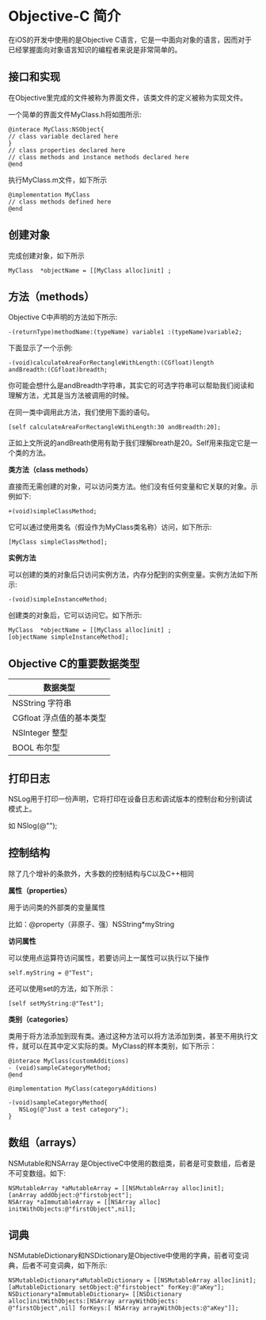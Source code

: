 
# Objective-C 简介

在iOS的开发中使用的是Objective C语言，它是一中面向对象的语言，因而对于已经掌握面向对象语言知识的编程者来说是非常简单的。

## 接口和实现

在Objective里完成的文件被称为界面文件，该类文件的定义被称为实现文件。

一个简单的界面文件MyClass.h将如图所示:

```
@interace MyClass:NSObject{
// class variable declared here
}
// class properties declared here
// class methods and instance methods declared here
@end

```

执行MyClass.m文件，如下所示

```
@implementation MyClass
// class methods defined here
@end

```

## 创建对象

完成创建对象，如下所示

```
MyClass  *objectName = [[MyClass alloc]init] ;

```

## 方法（methods）

Objective C中声明的方法如下所示:

```
-(returnType)methodName:(typeName) variable1 :(typeName)variable2;

```

下面显示了一个示例:

```
-(void)calculateAreaForRectangleWithLength:(CGfloat)length
andBreadth:(CGfloat)breadth;

```

你可能会想什么是andBreadth字符串，其实它的可选字符串可以帮助我们阅读和理解方法，尤其是当方法被调用的时候。

在同一类中调用此方法，我们使用下面的语句。

```
[self calculateAreaForRectangleWithLength:30 andBreadth:20];

```

正如上文所说的andBreath使用有助于我们理解breath是20。Self用来指定它是一个类的方法。

**类方法（class methods）**

直接而无需创建的对象，可以访问类方法。他们没有任何变量和它关联的对象。示例如下:

```
+(void)simpleClassMethod;

```

它可以通过使用类名（假设作为MyClass类名称）访问，如下所示:

```
[MyClass simpleClassMethod];

```

**实例方法**

可以创建的类的对象后只访问实例方法，内存分配到的实例变量。实例方法如下所示:

```
-(void)simpleInstanceMethod;

```

创建类的对象后，它可以访问它。如下所示:

```
MyClass  *objectName = [[MyClass alloc]init] ;
[objectName simpleInstanceMethod];

```

## Objective C的重要数据类型

| 数据类型 |
| --- |
| NSString 字符串 |
| CGfloat 浮点值的基本类型 |
| NSInteger 整型 |
| BOOL 布尔型 |

## 打印日志

NSLog用于打印一份声明，它将打印在设备日志和调试版本的控制台和分别调试模式上。

如 NSlog(@"");

## 控制结构

除了几个增补的条款外，大多数的控制结构与C以及C++相同

**属性（properties）**

用于访问类的外部类的变量属性

比如：@property（非原子、强）NSString*myString

**访问属性**

可以使用点运算符访问属性，若要访问上一属性可以执行以下操作

```
self.myString = @"Test";

```

还可以使用set的方法，如下所示：

```
[self setMyString:@"Test"];

```

**类别（categories）**

类用于将方法添加到现有类。通过这种方法可以将方法添加到类，甚至不用执行文件，就可以在其中定义实际的类。MyClass的样本类别，如下所示：

```
@interace MyClass(customAdditions)
- (void)sampleCategoryMethod;
@end

@implementation MyClass(categoryAdditions)

-(void)sampleCategoryMethod{
   NSLog(@"Just a test category");
}

```

## 数组（arrays）

NSMutable和NSArray 是ObjectiveC中使用的数组类，前者是可变数组，后者是不可变数组。如下:

```
NSMutableArray *aMutableArray = [[NSMutableArray alloc]init];
[anArray addObject:@"firstobject"];
NSArray *aImmutableArray = [[NSArray alloc]
initWithObjects:@"firstObject",nil];
```

## 词典

NSMutableDictionary和NSDictionary是Objective中使用的字典，前者可变词典，后者不可变词典，如下所示:

```
NSMutableDictionary*aMutableDictionary = [[NSMutableArray alloc]init];
[aMutableDictionary setObject:@"firstobject" forKey:@"aKey"];
NSDictionary*aImmutableDictionary= [[NSDictionary alloc]initWithObjects:[NSArray arrayWithObjects:
@"firstObject",nil] forKeys:[ NSArray arrayWithObjects:@"aKey"]];

```

